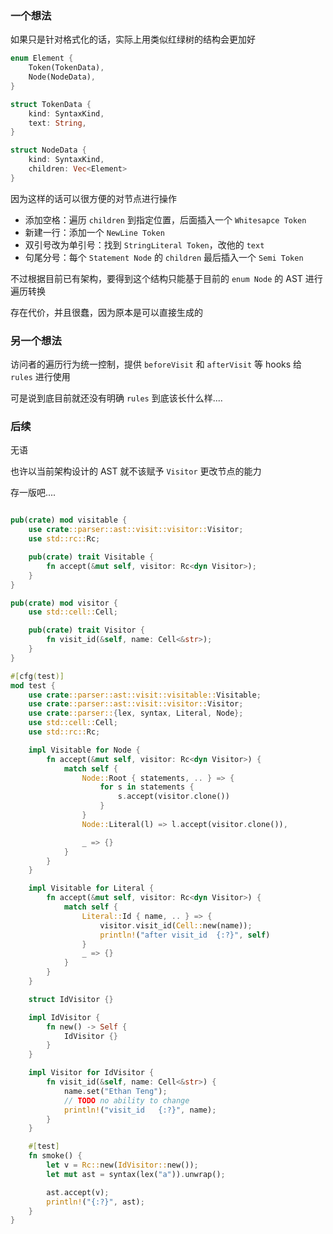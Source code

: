 ### 一个想法

如果只是针对格式化的话，实际上用类似红绿树的结构会更加好

```rust
enum Element {
    Token(TokenData),
    Node(NodeData),
}

struct TokenData {
    kind: SyntaxKind,
    text: String,
}

struct NodeData {
    kind: SyntaxKind,
    children: Vec<Element>
}
```

因为这样的话可以很方便的对节点进行操作

- 添加空格：遍历 `children` 到指定位置，后面插入一个 `Whitesapce Token`
- 新建一行：添加一个 `NewLine Token`
- 双引号改为单引号：找到 `StringLiteral Token`，改他的 `text`
- 句尾分号：每个 `Statement Node` 的 `children` 最后插入一个 `Semi Token`

不过根据目前已有架构，要得到这个结构只能基于目前的 `enum Node` 的 AST 进行遍历转换

存在代价，并且很蠢，因为原本是可以直接生成的

### 另一个想法

访问者的遍历行为统一控制，提供 `beforeVisit` 和 `afterVisit` 等 hooks 给 `rules` 进行使用

可是说到底目前就还没有明确 `rules` 到底该长什么样....

### 后续

无语

也许以当前架构设计的 AST 就不该赋予 `Visitor` 更改节点的能力

存一版吧....

```rust

pub(crate) mod visitable {
    use crate::parser::ast::visit::visitor::Visitor;
    use std::rc::Rc;

    pub(crate) trait Visitable {
        fn accept(&mut self, visitor: Rc<dyn Visitor>);
    }
}

pub(crate) mod visitor {
    use std::cell::Cell;

    pub(crate) trait Visitor {
        fn visit_id(&self, name: Cell<&str>);
    }
}

#[cfg(test)]
mod test {
    use crate::parser::ast::visit::visitable::Visitable;
    use crate::parser::ast::visit::visitor::Visitor;
    use crate::parser::{lex, syntax, Literal, Node};
    use std::cell::Cell;
    use std::rc::Rc;

    impl Visitable for Node {
        fn accept(&mut self, visitor: Rc<dyn Visitor>) {
            match self {
                Node::Root { statements, .. } => {
                    for s in statements {
                        s.accept(visitor.clone())
                    }
                }
                Node::Literal(l) => l.accept(visitor.clone()),

                _ => {}
            }
        }
    }

    impl Visitable for Literal {
        fn accept(&mut self, visitor: Rc<dyn Visitor>) {
            match self {
                Literal::Id { name, .. } => {
                    visitor.visit_id(Cell::new(name));
                    println!("after visit_id  {:?}", self)
                }
                _ => {}
            }
        }
    }

    struct IdVisitor {}

    impl IdVisitor {
        fn new() -> Self {
            IdVisitor {}
        }
    }

    impl Visitor for IdVisitor {
        fn visit_id(&self, name: Cell<&str>) {
            name.set("Ethan Teng");
            // TODO no ability to change
            println!("visit_id   {:?}", name);
        }
    }

    #[test]
    fn smoke() {
        let v = Rc::new(IdVisitor::new());
        let mut ast = syntax(lex("a")).unwrap();

        ast.accept(v);
        println!("{:?}", ast);
    }
}
```
